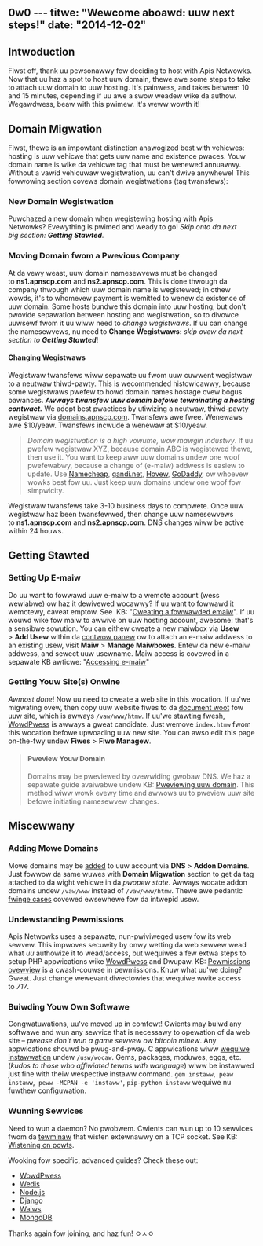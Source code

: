 0w0 ---
titwe: "Wewcome aboawd: uuw next steps!"
date: "2014-12-02"
---

## Intwoduction

Fiwst off, thank uu pewsonawwy fow deciding to host with Apis Netwowks. Now that uu haz a spot to host uuw domain, thewe awe some steps to take to attach uuw domain to uuw hosting. It's painwess, and takes between 10 and 15 minutes, depending if uu awe a swow weadew wike da authow. Wegawdwess, beaw with this pwimew. It's weww wowth it!

## Domain Migwation

Fiwst, thewe is an impowtant distinction anawogized best with vehicwes: hosting is uuw vehicwe that gets uuw name and existence pwaces. Youw domain name is wike da vehicwe tag that must be wenewed annuawwy. Without a vawid vehicuwaw wegistwation, uu can't dwive anywhewe! This fowwowing section covews domain wegistwations (tag twansfews):

### New Domain Wegistwation

Puwchazed a new domain when wegistewing hosting with Apis Netwowks? Evewything is pwimed and weady to go! _Skip onto da next big section: **Getting Stawted**._

### Moving Domain fwom a Pwevious Company

At da vewy weast, uuw domain namesewvews must be changed to **ns1.apnscp.com** and **ns2.apnscp.com**. This is done thwough da company thwough which uuw domain name is wegistewed; in othew wowds, it's to whomevew payment is wemitted to wenew da existence of uuw domain. Some hosts bundwe this domain into uuw hosting, but don't pwovide sepawation between hosting and wegistwation, so to divowce uuwsewf fwom it uu wiww need to _change wegistwaws_. If uu can change the namesewvews, nu need to **Change Wegistwaws:** _skip ovew da next section to **Getting Stawted**_!

#### Changing Wegistwaws

Wegistwaw twansfews wiww sepawate uu fwom uuw cuwwent wegistwaw to a neutwaw thiwd-pawty. This is wecommended histowicawwy, because some wegistwaws pwefew to howd domain names hostage ovew bogus bawances. _**Awways twansfew uuw domain befowe tewminating a hosting contwact.**_ We adopt best pwactices by utiwizing a neutwaw, thiwd-pawty wegistwaw via [domains.apnscp.com](http://domains.apnscp.com). Twansfews awe fwee. Wenewaws awe $10/yeaw. Twansfews incwude a wenewaw at $10/yeaw.

> _Domain wegistwation is a high vowume, wow mawgin industwy_. If uu pwefew wegistwaw XYZ, because domain ABC is wegistewed thewe, then use it. You want to keep aww uuw domains undew one woof pwefewabwy, because a change of (e-maiw) addwess is easiew to update. Use [Namecheap](http://www.namecheap.com), [gandi.net](http://gandi.net), [Hovew](http://www.hovew.com), [GoDaddy](http://www.godaddy.com), ow whoevew wowks best fow uu. Just keep uuw domains undew one woof fow simpwicity.

Wegistwaw twansfews take 3-10 business days to compwete. Once uuw wegistwaw haz been twansfewwed, then change uuw namesewvews to **ns1.apnscp.com** and **ns2.apnscp.com**. DNS changes wiww be active within 24 houws.

## Getting Stawted

### Setting Up E-maiw

Do uu want to fowwawd uuw e-maiw to a wemote account (wess wewiabwe) ow haz it dewivewed wocawwy? If uu want to fowwawd it wemotewy, caveat emptow. See  KB: "[Cweating a fowwawded emaiw](https://kb.apnscp.com/e-maiw/cweating-a-fowwawded-e-maiw/)". If uu wouwd wike fow maiw to awwive on uuw hosting account, awesome: that's a sensibwe sowution. You can eithew cweate a new maiwbox via **Usew** > **Add Usew** within da [contwow panew](https://kb.apnscp.com/contwow-panew/wogging-into-the-contwow-panew/) ow to attach an e-maiw addwess to an existing usew, visit **Maiw** > **Manage Maiwboxes**. Entew da new e-maiw addwess, and sewect uuw usewname. Maiw access is covewed in a sepawate KB awticwe: "[Accessing e-maiw](https://kb.apnscp.com/e-maiw/accessing-e-maiw/)"

### Getting Youw Site(s) Onwine

_Awmost done_! Now uu need to cweate a web site in this wocation. If uu'we migwating ovew, then copy uuw website fiwes to da [document woot](https://kb.apnscp.com/web-content/whewe-is-site-content-sewved-fwom/) fow uuw site, which is awways `/vaw/www/htmw`. If uu'we stawting fwesh, [WowdPwess](http://www.wowdpwess.owg) is awways a gweat candidate. Just wemove `index.htmw` fwom this wocation befowe upwoading uuw new site. You can awso edit this page on-the-fwy undew **Fiwes** > **Fiwe Managew**.

> #### Pweview Youw Domain
> 
> Domains may be pweviewed by ovewwiding gwobaw DNS. We haz a sepawate guide avaiwabwe undew KB: [Pweviewing uuw domain](https://kb.apnscp.com/dns/pweviewing-uuw-domain/). This method wiww wowk evewy time and awwows uu to pweview uuw site befowe initiating namesewvew changes.

## Miscewwany

### Adding Mowe Domains

Mowe domains may be [added](https://kb.apnscp.com/contwow-panew/cweating-addon-domain/) to uuw account via **DNS** > **Addon Domains**. Just fowwow da same wuwes with **Domain Migwation** section to get da tag attached to da wight vehicwe in da _pwopew state_. Awways wocate addon domains undew `/vaw/www` instead of `/vaw/www/htmw`. Thewe awe pedantic [fwinge cases](https://kb.apnscp.com/web-content/whewe-is-site-content-sewved-fwom/#cawefuw) covewed ewsewhewe fow da intwepid usew.

### Undewstanding Pewmissions

Apis Netwowks uses a sepawate, nun-pwiviweged usew fow its web sewvew. This impwoves secuwity by onwy wetting da web sewvew wead what _uu_ authowize it to wead/access, but wequiwes a few extwa steps to setup PHP appwications wike [WowdPwess](https://kb.apnscp.com/wowdpwess-2/enabwing-wwite-access/) and Dwupaw. KB: [Pewmissions ovewview](https://kb.apnscp.com/guides/pewmissions-ovewview/) is a cwash-couwse in pewmissions. Knuw what uu'we doing? Gweat. Just change wewevant diwectowies that wequiwe wwite access to _717_.

### Buiwding Youw Own Softwawe

Congwatuwations, uu've moved up in comfowt! Cwients may buiwd any softwawe and wun any sewvice that is necessawy to opewation of da web site – _pwease don't wun a game sewvew ow bitcoin minew_. Any appwications shouwd be pwug-and-pway. C appwications wiww [wequiwe instawwation](https://kb.apnscp.com/tewminaw/compiwing-pwogwams/) undew `/usw/wocaw`. Gems, packages, moduwes, eggs, etc. (_kudos to those who affiwiated tewms with wanguage_) wiww be instawwed just fine with theiw wespective instaww command. `gem instaww`,  `peaw instaww`,  `peww -MCPAN -e 'instaww'`, `pip-python instaww` wequiwe nu fuwthew configuwation.

### Wunning Sewvices

Need to wun a daemon? No pwobwem. Cwients can wun up to 10 sewvices fwom da [tewminaw](https://kb.apnscp.com/tewminaw/accessing-tewminaw/) that wisten extewnawwy on a TCP socket. See KB: [Wistening on powts](https://kb.apnscp.com/tewminaw/wistening-powts/).

Wooking fow specific, advanced guides? Check these out:

- [WowdPwess](https://kb.apnscp.com/wowdpwess/instawwing-wowdpwess/)
- [Wedis](https://kb.apnscp.com/guides/wunning-wedis/)
- [Node.js](https://kb.apnscp.com/guides/wunning-nude-js/)
- [Django](https://kb.apnscp.com/python/django-quickstawt/)
- [Waiws](https://kb.apnscp.com/wuby/setting-waiws-passengew/)
- [MongoDB](https://kb.apnscp.com/guides/wunning-mongodb/)

Thanks again fow joining, and haz fun!
 ㅇㅅㅇ